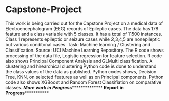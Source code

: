 # Capstone-Project
This work is being carried out for the Capstone Project on a medical data of Electroencephalogram (EEG) records of Epileptic cases. 
The data has 178 feature and a class variable with 5 classes. 
It has a total of 11500 instances.
Class 1 represents epileptic or seizure cases while 2,3,4,5 are nonepileptic but various conditonal cases.
Task: Machine learning / Clustering and Classification. 
Source: UCI Machine Learning Repository.
The R code shows processing of the data file, Logistic regression for feature selection.
R code also shows Principal Component Analysis and GLMulti classification.
A clustering and hirearchical clustering Python code is done to understand the class values of the data as published. 
Python codes shows, Decision Tree, KNN, on selected features as well as on Principal components.
Python code also shows XGBoost and Random Forest Classifiation on comparative classes.
***********More work in Progress*************************
************Report in Progress***********************
